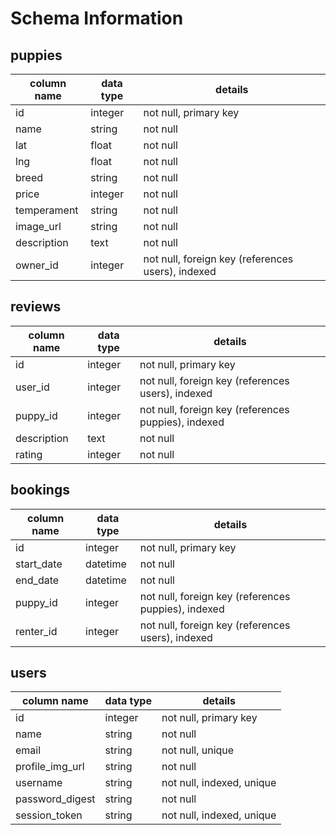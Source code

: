 # Schema Information

## puppies
column name | data type | details
------------|-----------|-----------------------
id          | integer   | not null, primary key
name        | string    | not null
lat         | float     | not null
lng         | float     | not null
breed       | string    | not null
price       | integer   | not null
temperament | string    | not null
image_url   | string    | not null
description | text      | not null
owner_id    | integer   | not null, foreign key (references users), indexed

## reviews
column name | data type | details
------------|-----------|-----------------------
id          | integer   | not null, primary key
user_id     | integer   | not null, foreign key (references users), indexed
puppy_id    | integer   | not null, foreign key (references puppies), indexed
description | text      | not null
rating      | integer   | not null


## bookings
column name | data type | details
------------|-----------|-----------------------
id          | integer   | not null, primary key
start_date  | datetime  | not null
end_date    | datetime  | not null
puppy_id    | integer   | not null, foreign key (references puppies), indexed
renter_id   | integer   | not null, foreign key (references users), indexed

## users
column name     | data type | details
----------------|-----------|-----------------------
id              | integer   | not null, primary key
name            | string    | not null
email           | string    | not null, unique
profile_img_url | string    | not null
username        | string    | not null, indexed, unique
password_digest | string    | not null
session_token   | string    | not null, indexed, unique
